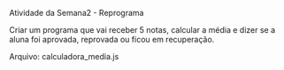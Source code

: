 Atividade da Semana2 - Reprograma

Criar um programa que vai receber 5 notas, calcular a média e dizer se a aluna foi aprovada, reprovada ou ficou em recuperação.

Arquivo: calculadora_media.js

